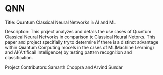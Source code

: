 # QNN
Title: Quantum Classical Neural Networks in AI and ML

Description: This project analyzes and details the use cases of Quantum Classical Neural Networks in comparison to Classical Neural Netorks. This paper and project specifially try to determine if there is a distinct advantage within Quantum Computing models in the cases of ML(Machine Learning) and AI(Artificail Intelligence) by testing pattern recognition and classification.

 Project Contributors: Samarth Choppra and Arvind Sundar
